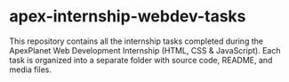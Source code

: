 # apex-internship-webdev-tasks
This repository contains all the internship tasks completed during the ApexPlanet Web Development Internship (HTML, CSS &amp; JavaScript). Each task is organized into a separate folder with source code, README, and media files.
